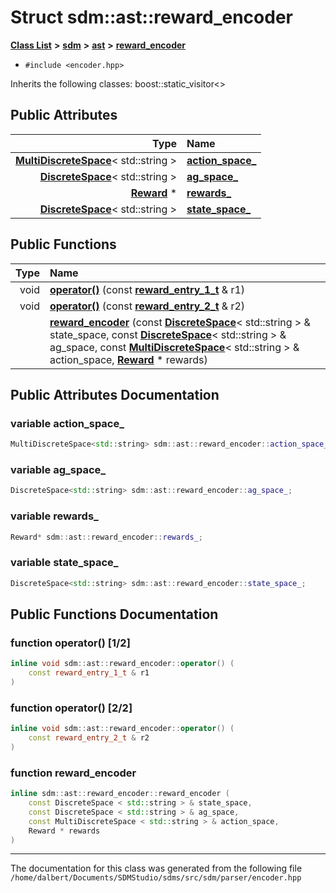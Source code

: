 
<NavBar active_item_id="2"/>

# Struct sdm::ast::reward\_encoder


[**Class List**](annotated.md) **>** [**sdm**](namespacesdm.md) **>** [**ast**](namespacesdm_1_1ast.md) **>** [**reward\_encoder**](structsdm_1_1ast_1_1reward__encoder.md)





* `#include <encoder.hpp>`



Inherits the following classes: boost::static_visitor<>










## Public Attributes

| Type | Name |
| ---: | :--- |
|  [**MultiDiscreteSpace**](classsdm_1_1MultiDiscreteSpace.md)&lt; std::string &gt; | [**action\_space\_**](structsdm_1_1ast_1_1reward__encoder.md#variable-action-space-)  <br> |
|  [**DiscreteSpace**](classsdm_1_1DiscreteSpace.md)&lt; std::string &gt; | [**ag\_space\_**](structsdm_1_1ast_1_1reward__encoder.md#variable-ag-space-)  <br> |
|  [**Reward**](classsdm_1_1Reward.md) \* | [**rewards\_**](structsdm_1_1ast_1_1reward__encoder.md#variable-rewards-)  <br> |
|  [**DiscreteSpace**](classsdm_1_1DiscreteSpace.md)&lt; std::string &gt; | [**state\_space\_**](structsdm_1_1ast_1_1reward__encoder.md#variable-state-space-)  <br> |


## Public Functions

| Type | Name |
| ---: | :--- |
|  void | [**operator()**](structsdm_1_1ast_1_1reward__encoder.md#function-operator()-1-2) (const [**reward\_entry\_1\_t**](structsdm_1_1ast_1_1reward__entry__1__t.md) & r1) <br> |
|  void | [**operator()**](structsdm_1_1ast_1_1reward__encoder.md#function-operator()-2-2) (const [**reward\_entry\_2\_t**](structsdm_1_1ast_1_1reward__entry__2__t.md) & r2) <br> |
|   | [**reward\_encoder**](structsdm_1_1ast_1_1reward__encoder.md#function-reward-encoder) (const [**DiscreteSpace**](classsdm_1_1DiscreteSpace.md)&lt; std::string &gt; & state\_space, const [**DiscreteSpace**](classsdm_1_1DiscreteSpace.md)&lt; std::string &gt; & ag\_space, const [**MultiDiscreteSpace**](classsdm_1_1MultiDiscreteSpace.md)&lt; std::string &gt; & action\_space, [**Reward**](classsdm_1_1Reward.md) \* rewards) <br> |








## Public Attributes Documentation


### variable action\_space\_ 


```cpp
MultiDiscreteSpace<std::string> sdm::ast::reward_encoder::action_space_;
```



### variable ag\_space\_ 


```cpp
DiscreteSpace<std::string> sdm::ast::reward_encoder::ag_space_;
```



### variable rewards\_ 


```cpp
Reward* sdm::ast::reward_encoder::rewards_;
```



### variable state\_space\_ 


```cpp
DiscreteSpace<std::string> sdm::ast::reward_encoder::state_space_;
```


## Public Functions Documentation


### function operator() [1/2]


```cpp
inline void sdm::ast::reward_encoder::operator() (
    const reward_entry_1_t & r1
) 
```



### function operator() [2/2]


```cpp
inline void sdm::ast::reward_encoder::operator() (
    const reward_entry_2_t & r2
) 
```



### function reward\_encoder 


```cpp
inline sdm::ast::reward_encoder::reward_encoder (
    const DiscreteSpace < std::string > & state_space,
    const DiscreteSpace < std::string > & ag_space,
    const MultiDiscreteSpace < std::string > & action_space,
    Reward * rewards
) 
```



------------------------------
The documentation for this class was generated from the following file `/home/dalbert/Documents/SDMStudio/sdms/src/sdm/parser/encoder.hpp`